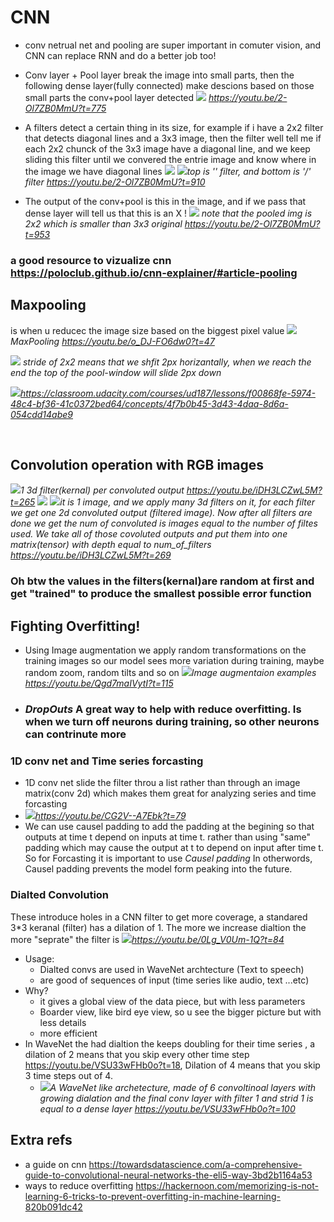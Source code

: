 # CNN
- conv netrual net and pooling are super important in comuter vision, and CNN can replace RNN and do a better job too!
- Conv layer + Pool layer break the image into small parts, then the following dense layer(fully connected) make descions based on those small parts the conv+pool layer detected ![](screenshots/2020-05-23-14-32-56.png) *https://youtu.be/2-Ol7ZB0MmU?t=775*

- A filters detect a certain thing in its size, for example if i have a 2x2 filter that detects diagonal lines and a 3x3 image, then the filter well tell me if each 2x2 chunck of the 3x3 image have a diagonal line, and we keep sliding this filter until we convered the entrie image and know where in the image we have diagonal lines
 ![](screenshots/2020-05-23-14-38-24.png) ![](screenshots/2020-05-23-14-40-00.png)*top is '\' filter, and bottom is '/' filter https://youtu.be/2-Ol7ZB0MmU?t=910*
 
 - The output of the conv+pool is this in the image, and if we pass that dense layer will tell us that this is an X !
  ![](screenshots/2020-05-23-14-41-28.png) *note that the pooled img is 2x2 which is smaller than 3x3 original https://youtu.be/2-Ol7ZB0MmU?t=953*

  ### a good resource to vizualize cnn https://poloclub.github.io/cnn-explainer/#article-pooling

## Maxpooling

  is when u reducec the image size based on the biggest pixel value
  ![](screenshots/2020-05-31-08-31-10.png) *MaxPooling https://youtu.be/o_DJ-FO6dw0?t=47*

  ![](screenshots/2020-05-31-19-11-55.png) *stride of 2x2 means that we shfit 2px horizantally, when we reach the end the top of the pool-window will slide 2px down*



![](screenshots/2020-05-31-08-38-28.png)*https://classroom.udacity.com/courses/ud187/lessons/f00868fe-5974-48c4-bf36-41c0372bed64/concepts/4f7b0b45-3d43-4daa-8d6a-054cdd14abe9*

<br>

## Convolution operation with RGB images 

![](screenshots/2020-05-31-15-39-55.png)*1 3d filter(kernal) per convoluted output https://youtu.be/iDH3LCZwL5M?t=265*
![](screenshots/2020-05-31-15-43-43.png)
![](screenshots/2020-05-31-15-44-27.png)*it is 1 image, and we apply many 3d filters on it, for each filter we get one 2d convoluted output (filtered image). Now after all filters are done we get the num of convoluted is images equal to the number of filtes used. We take all of those covoluted outputs and put them into one matrix(tensor) with depth equal to num_of_filters https://youtu.be/iDH3LCZwL5M?t=269*

### Oh btw the values in the filters(kernal)are random at first and get "trained" to produce the smallest possible error function

## Fighting Overfitting!

- Using Image augmentation we apply random transformations on the training images so our model sees more variation during training, maybe random zoom, random tilts and so on
  ![](screenshots/2020-05-31-20-21-58.png)*Image augmentaion examples https://youtu.be/Qgd7maIVytI?t=115*

- ### *DropOuts* A great way to help with reduce overfitting. Is when we turn off neurons during training, so other neurons can contrinute more
  
### 1D conv net and Time series forcasting

- 1D conv net slide the filter throu a list rather than through an image matrix(conv 2d) which makes them great for analyzing series and time forcasting
- ![](screenshots/2020-06-19-19-41-10.png)*https://youtu.be/CG2V--A7Ebk?t=79*
- We can use causel padding to add the padding at the begining so that outputs at time t depend on inputs at time t. rather than using "same" padding which may cause the output at t to depend on input after time t. So for Forcasting it is important to use *Causel padding* In otherwords, Causel padding prevents the model form peaking into the future.

### Dialted Convolution

These introduce holes in a CNN filter to get more coverage, a standared  3*3 keranal (filter) has a dilation of 1. The more we increase dialtion the more "seprate" the filter is
![](screenshots/2020-06-20-09-33-48.png)*https://youtu.be/0Lg_V0Um-1Q?t=84*
- Usage:
  - Dialted convs are used in WaveNet archtecture (Text to speech)
  - are good of sequences of input (time series like audio, text ...etc)
- Why?
  - it gives a global view of the data piece, but with less parameters
  - Boarder view, like bird eye view, so u see the bigger picture but with less details
  - more efficient
- In WaveNet the had dialtion the keeps doubling for their time series , a dilation of 2 means that you skip every other time step https://youtu.be/VSU33wFHb0o?t=18, Dilation of 4 means that you skip 3 time steps out of 4.
  - ![](screenshots/2020-06-20-09-45-03.png)*A WaveNet like archetecture, made of 6 convoltinoal layers with growing dialation and the final conv layer with filter 1 and strid 1 is equal to a dense layer https://youtu.be/VSU33wFHb0o?t=100*

## Extra refs
- a guide on cnn https://towardsdatascience.com/a-comprehensive-guide-to-convolutional-neural-networks-the-eli5-way-3bd2b1164a53
- ways to reduce overfitting https://hackernoon.com/memorizing-is-not-learning-6-tricks-to-prevent-overfitting-in-machine-learning-820b091dc42